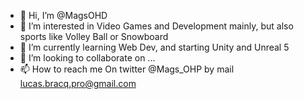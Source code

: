 - 👋 Hi, I’m @MagsOHD
- 👀 I’m interested in Video Games and Development mainly, but also sports like Volley Ball or Snowboard
- 🌱 I’m currently learning Web Dev, and starting Unity and Unreal 5
- 💞️ I’m looking to collaborate on ...
- 📫 How to reach me On twitter @Mags_OHP by mail lucas.bracq.pro@gmail.com

<!---
MagsOHD/MagsOHD is a ✨ special ✨ repository because its `README.md` (this file) appears on your GitHub profile.
You can click the Preview link to take a look at your changes.
--->
